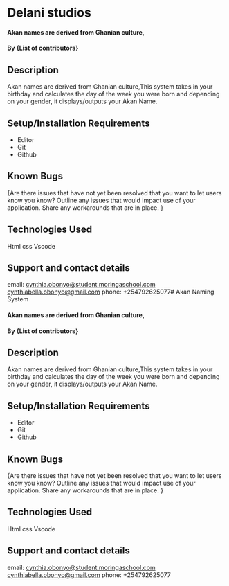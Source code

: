 # Delani studios
#### Akan names are derived from Ghanian culture,
#### By **{List of contributors}**
## Description
Akan names are derived from Ghanian culture,This system takes in your birthday and calculates the day of the week you were born and depending on your gender, it displays/outputs your Akan Name.


## Setup/Installation Requirements
* Editor
* Git
* Github

## Known Bugs
{Are there issues that have not yet been resolved that you want to let users know you know? Outline any issues that would impact use of your application. Share any workarounds that are in place. }
## Technologies Used
Html 
css
Vscode
## Support and contact details
email: cynthia.obonyo@student.moringaschool.com
cynthiabella.obonyo@gmail.com
phone: +254792625077# Akan Naming System
#### Akan names are derived from Ghanian culture,
#### By **{List of contributors}**
## Description
Akan names are derived from Ghanian culture,This system takes in your birthday and calculates the day of the week you were born and depending on your gender, it displays/outputs your Akan Name.


## Setup/Installation Requirements
* Editor
* Git
* Github

## Known Bugs
{Are there issues that have not yet been resolved that you want to let users know you know? Outline any issues that would impact use of your application. Share any workarounds that are in place. }
## Technologies Used
Html 
css
Vscode
## Support and contact details
email: cynthia.obonyo@student.moringaschool.com
cynthiabella.obonyo@gmail.com
phone: +254792625077